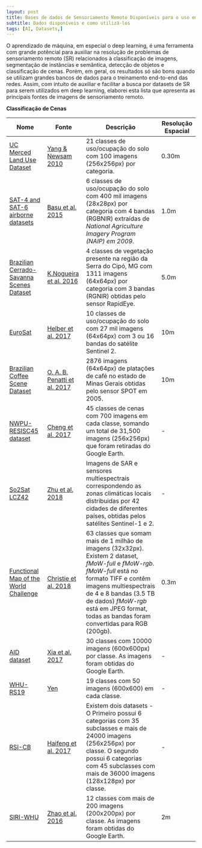 ```yaml
---
layout: post
title: Bases de dados de Sensoriamento Remoto Disponíveis para o uso em Machine e Deep Learning
subtitle: Dados disponíveis e como utilizá-los  
tags: [AI, Datasets,]
---
```


O aprendizado de máquina, em especial o deep learning, é uma ferramenta com grande potêncial para auxiliar na resolução de problemas de sensoriamento remoto (SR) relacionados à classificação de imagens, segmentação de instâncias e semântica, detecção de objetos e classificação de cenas. Porém, em geral, os resultados só são bons quando se utilizam grandes bancos de dados para o treinamento end-to-end das redes. Assim, com intuito de auxiliar e facilitar a busca por datasets de SR para serem utilizados em deep learning, elaborei esta lista que apresenta as principais fontes de imagens de sensoriamento remoto.

**Classificação de Cenas**

| Nome | Fonte | Descrição | Resolução Espacial | 
| ------------- | ------------- | --------------------------- | ------------- |
| [UC Merced Land Use Dataset](http://weegee.vision.ucmerced.edu/datasets/landuse.html) |[Yang & Newsam 2010](https://www.researchgate.net/publication/221589425_Bag-of-visual-words_and_spatial_extensions_for_land-use_classification)  | 21 classes de uso/ocupação do solo com 100 imagens (256x256px) por categoria. | 0.30m | 
| [SAT-4 and SAT-6 airborne datasets](https://csc.lsu.edu/~saikat/deepsat/) | [Basu et al. 2015](https://arxiv.org/abs/1509.03602)  | 6 classes de uso/ocupação do solo com 400 mil imagens (28x28px) por categoria com 4 bandas (RGBNIR) extraídas de *National Agriculture Imagery Program (NAIP) em 2009*. | 1.0m | 
| [Brazilian Cerrado-Savanna Scenes Dataset](http://www.patreo.dcc.ufmg.br/2017/11/12/brazilian-cerrado-savanna-scenes-dataset/) | [K.Nogueira et al. 2016](https://homepages.dcc.ufmg.br/~keiller.nogueira/pdf/prrs2016.pdf)  | 4 classes de vegetação presente na região da Serra do Cipó, MG com 1311 imagens (64x64px) por categoria com 3 bandas (RGNIR) obtidas pelo sensor RapidEye. | 5.0m |
| [EuroSat](http://madm.dfki.de/downloads) | [Helber et al. 2017](https://arxiv.org/abs/1709.00029)  | 10 classes de uso/ocupação do solo com 27 mil imagens (64x64px) com 3 ou 16 bandas do satélite Sentinel 2. | 10m |
| [Brazilian Coffee Scene Dataset](http://www.patreo.dcc.ufmg.br/2017/11/12/brazilian-coffee-scenes-dataset/) | [O. A. B. Penatti et al. 2017](https://www.cv-foundation.org/openaccess/content_cvpr_workshops_2015/W13/papers/Penatti_Do_Deep_Features_2015_CVPR_paper.pdf)  | 2876 imagens (64x64px) de platações de café no estado de Minas Gerais obtidas pelo sensor SPOT em 2005. | 10m |
| [NWPU-RESISC45 dataset](http://www.escience.cn/people/JunweiHan/NWPU-RESISC45.html) | [ Cheng et al. 2017](https://arxiv.org/abs/1703.00121)  |  45 classes de cenas com 700 imagens em cada classe, somando um total de  31,500 imagens (256x256px) que foram retiradas do Google Earth.| - |
| [So2Sat LCZ42](https://dataserv.ub.tum.de/index.php/s/m1454690) | [Zhu et al. 2018](https://mediatum.ub.tum.de/1454690)  |Imagens de SAR e sensores multiespectrais correspondendo as zonas climáticas locais distribuidas por 42 cidades de diferentes países, obtidas pelos satélites Sentinel-1 e 2. | - |
| [Functional Map of the World Challenge](https://github.com/fMoW/dataset) | [Christie et al. 2018](https://arxiv.org/abs/1711.07846)  |  63 classes que somam mais de 1 milhão de imagens (32x32px). Existem 2 dataset, *fMoW-full* e *fMoW-rgb*. *fMoW-full* está no formato TIFF e contêm imagens multiespectrais de 4 e 8 bandas (3.5 TB de dados) *fMoW-rgb* está em JPEG format, todas as bandas foram convertidas para RGB (200gb). | 0.3m |
| [AID dataset](https://captain-whu.github.io/AID/) | [Xia et al. 2017](https://ieeexplore.ieee.org/document/7907303)  |30 classes com 10000 imagens (600x600px) por classe. As imagens foram obtidas do Google Earth. | - |
| [WHU-RS19](http://www.xinhua-fluid.com/people/yangwen/WHU-RS19.html) | [Yen](http://www.xinhua-fluid.com/people/yangwen/WHU-RS19.html)  |19 classes com 50 imagens (600x600) em cada classe.| - |
| [RSI-CB](https://github.com/lehaifeng/RSI-CB) | [Haifeng et al. 2017](https://arxiv.org/abs/1705.10450)  | Existem dois datasets - O Primeiro possui 6 categorias com 35 subclasses e mais de 24000 imagens (256x256px) por classe. O segundo possui 6 categorias com 45 subclasses com mais de 36000 imagens (128x128px) por classe.| - |
| [SIRI-WHU](http://www.lmars.whu.edu.cn/prof_web/zhongyanfei/Num/Google.html) | [Zhao et al. 2016](https://pdfs.semanticscholar.org/bcba/ed61bdc02707a0c69a421ad5744980c6dbd2.pdf)  | 12 classes com mais de 200 imagens (200x200px) por classe. As imagens foram obtidas do Google Earth.| 2m |
